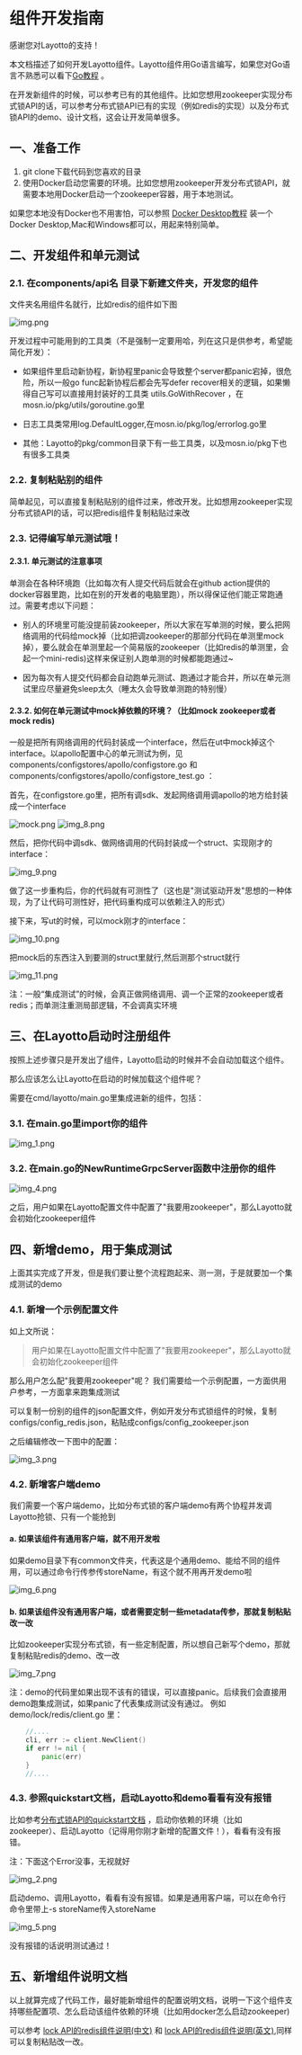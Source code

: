# 组件开发指南

感谢您对Layotto的支持！

本文档描述了如何开发Layotto组件。Layotto组件用Go语言编写，如果您对Go语言不熟悉可以看下[Go教程](https://tour.golang.org/welcome/1) 。

在开发新组件的时候，可以参考已有的其他组件。比如您想用zookeeper实现分布式锁API的话，可以参考分布式锁API已有的实现（例如redis的实现）以及分布式锁API的demo、设计文档，这会让开发简单很多。

## 一、准备工作

1. git clone下载代码到您喜欢的目录
2. 使用Docker启动您需要的环境。比如您想用zookeeper开发分布式锁API，就需要本地用Docker启动一个zookeeper容器，用于本地测试。
   
如果您本地没有Docker也不用害怕，可以参照 [Docker Desktop教程](https://www.runoob.com/docker/windows-docker-install.html) 装一个Docker Desktop,Mac和Windows都可以，用起来特别简单。

## 二、开发组件和单元测试
### 2.1. 在components/api名 目录下新建文件夹，开发您的组件

文件夹名用组件名就行，比如redis的组件如下图

![img.png](../../img/development/component/img.png)

开发过程中可能用到的工具类（不是强制一定要用哈，列在这只是供参考，希望能简化开发）：

- 如果组件里启动新协程，新协程里panic会导致整个server都panic宕掉，很危险，所以一般go func起新协程后都会先写defer recover相关的逻辑，如果懒得自己写可以直接用封装好的工具类 utils.GoWithRecover ，在mosn.io/pkg/utils/goroutine.go里

- 日志工具类常用log.DefaultLogger,在mosn.io/pkg/log/errorlog.go里

- 其他：Layotto的pkg/common目录下有一些工具类，以及mosn.io/pkg下也有很多工具类

### 2.2. 复制粘贴别的组件
   
简单起见，可以直接复制粘贴别的组件过来，修改开发。比如想用zookeeper实现分布式锁API的话，可以把redis组件复制粘贴过来改

### 2.3. 记得编写单元测试哦！
#### 2.3.1. 单元测试的注意事项
单测会在各种环境跑（比如每次有人提交代码后就会在github action提供的docker容器里跑，比如在别的开发者的电脑里跑），所以得保证他们能正常跑通过。需要考虑以下问题：
- 别人的环境里可能没提前装zookeeper，所以大家在写单测的时候，要么把网络调用的代码给mock掉（比如把调zookeeper的那部分代码在单测里mock掉），要么就会在单测里起一个简易版的zookeeper（比如redis的单测里，会起一个mini-redis)这样来保证别人跑单测的时候都能跑通过~

- 因为每次有人提交代码都会自动跑单元测试、跑通过才能合并，所以在单元测试里应尽量避免sleep太久（睡太久会导致单测跑的特别慢）

#### 2.3.2. 如何在单元测试中mock掉依赖的环境？（比如mock zookeeper或者mock redis)

一般是把所有网络调用的代码封装成一个interface，然后在ut中mock掉这个interface。以apollo配置中心的单元测试为例，见components/configstores/apollo/configstore.go 和 components/configstores/apollo/configstore_test.go ：

首先，在configstore.go里，把所有调sdk、发起网络调用调apollo的地方给封装成一个interface 

![mock.png](../../img/development/component/mock.png)
![img_8.png](../../img/development/component/img_8.png)

然后，把你代码中调sdk、做网络调用的代码封装成一个struct、实现刚才的interface：

![img_9.png](../../img/development/component/img_9.png)

做了这一步重构后，你的代码就有可测性了（这也是"测试驱动开发"思想的一种体现，为了让代码可测性好，把代码重构成可以依赖注入的形式）

接下来，写ut的时候，可以mock刚才的interface：

![img_10.png](../../img/development/component/img_10.png)

把mock后的东西注入到要测的struct里就行,然后测那个struct就行

![img_11.png](../../img/development/component/img_11.png)

注：一般“集成测试”的时候，会真正做网络调用、调一个正常的zookeeper或者redis；而单测注重测局部逻辑，不会调真实环境


## 三、在Layotto启动时注册组件
按照上述步骤只是开发出了组件，Layotto启动的时候并不会自动加载这个组件。

那么应该怎么让Layotto在启动的时候加载这个组件呢？

需要在cmd/layotto/main.go里集成进新的组件，包括：
### 3.1. 在main.go里import你的组件
![img_1.png](../../img/development/component/img_1.png)

### 3.2. 在main.go的NewRuntimeGrpcServer函数中注册你的组件
![img_4.png](../../img/development/component/img_4.png)

之后，用户如果在Layotto配置文件中配置了"我要用zookeeper"，那么Layotto就会初始化zookeeper组件

## 四、新增demo，用于集成测试
上面其实完成了开发，但是我们要让整个流程跑起来、测一测，于是就要加一个集成测试的demo

### 4.1. 新增一个示例配置文件

如上文所说：
>用户如果在Layotto配置文件中配置了"我要用zookeeper"，那么Layotto就会初始化zookeeper组件

那么用户怎么配"我要用zookeeper"呢？ 我们需要给一个示例配置，一方面供用户参考，一方面拿来跑集成测试

可以复制一份别的组件的json配置文件，例如开发分布式锁组件的时候，复制configs/config_redis.json，粘贴成configs/config_zookeeper.json

之后编辑修改一下图中的配置：

![img_3.png](../../img/development/component/img_3.png)



### 4.2. 新增客户端demo
我们需要一个客户端demo，比如分布式锁的客户端demo有两个协程并发调Layotto抢锁、只有一个能抢到

#### a. 如果该组件有通用客户端，就不用开发啦
如果demo目录下有common文件夹，代表这是个通用demo、能给不同的组件用，可以通过命令行传参传storeName，有这个就不用再开发demo啦

![img_6.png](../../img/development/component/img_6.png)

#### b. 如果该组件没有通用客户端，或者需要定制一些metadata传参，那就复制粘贴改一改
比如zookeeper实现分布式锁，有一些定制配置，所以想自己新写个demo，那就复制粘贴redis的demo、改一改

![img_7.png](../../img/development/component/img_7.png)

注：demo的代码里如果出现不该有的错误，可以直接panic。后续我们会直接用demo跑集成测试，如果panic了代表集成测试没有通过。
例如demo/lock/redis/client.go 里：

```go
    //....
	cli, err := client.NewClient()
	if err != nil {
		panic(err)
	}
    //....
```

### 4.3. 参照quickstart文档，启动Layotto和demo看看有没有报错
比如参考[分布式锁API的quickstart文档](zh/start/lock/start.md) ，启动你依赖的环境（比如zookeeper）、启动Layotto（记得用你刚才新增的配置文件！），看看有没有报错。

注：下面这个Error没事，无视就好

![img_2.png](../../img/development/component/img_2.png)

启动demo、调用Layotto，看看有没有报错。如果是通用客户端，可以在命令行命令里带上-s storeName传入storeName 

![img_5.png](../../img/development/component/img_5.png)

没有报错的话说明测试通过！

## 五、新增组件说明文档
以上就算完成了代码工作，最好能新增组件的配置说明文档，说明一下这个组件支持哪些配置项、怎么启动该组件依赖的环境（比如用docker怎么启动zookeeper)

可以参考 [lock API的redis组件说明(中文)](zh/component_specs/lock/redis.md)
和
[lock API的redis组件说明(英文)](en/component_specs/lock/redis.md),同样可以复制粘贴改一改。

